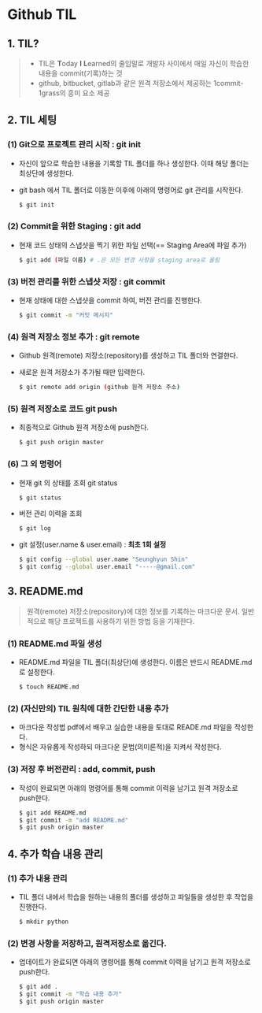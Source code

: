 # Github TIL

## 1. TIL?

> - TIL은 **T**oday **I** **L**earned의 줄임말로 개발자 사이에서 매일 자신이 학습한 내용을 commit(기록)하는 것
> - github, bitbucket, gitlab과 같은 원격 저장소에서 제공하는 1commit-1grass의 흥미 요소 제공



## 2. TIL 세팅

### (1) Git으로 프로젝트 관리 시작 : git init

- 자신이 앞으로 학습한 내용을 기록할 TIL 폴더를 하나 생성한다. 이때 해당 폴더는 최상단에 생성한다.

- git bash 에서 TIL 폴더로 이동한 이후에 아래의 명령어로 git 관리를 시작한다.

  

  ```bash
  $ git init
  ```

  

### (2) Commit을 위한 Staging : git add

- 현재 코드 상태의 스냅샷을 찍기 위한 파일 선택(== Staging Area에 파일 추가)

  

  ```bash
  $ git add (파일 이름) # .은 모든 변경 사항을 staging area로 올림
  ```



### (3) 버전 관리를 위한 스냅샷 저장 : git commit

- 현재 상태에 대한 스냅샷을 commit 하여, 버전 관리를 진행한다.

  

  ```bash
  $ git commit -m "커밋 메시지"
  ```

  

### (4) 원격 저장소 정보 추가 : git remote

- Github 원격(remote) 저장소(repository)를 생성하고 TIL 폴더와 연결한다.

- 새로운 원격 저장소가 추가될 때만 입력한다.

  ```bash
  $ git remote add origin (github 원격 저장소 주소)
  ```



### (5) 원격 저장소로 코드 git  push

- 최종적으로 Github 원격 저장소에 push한다.

  ```bash
  $ git push origin master
  ```

  

### (6) 그 외 명령어

- 현재 git 의 상태를 조회 git status

  ```bash
  $ git status
  ```

- 버전 관리 이력을 조회

  ```bash
  $ git log
  ```

- git 설정(user.name & user.email) : **최초 1회 설정**

  ```bash
  $ git config --global user.name "Seunghyun Shin"
  $ git config --global user.email "-----@gmail.com"
  ```

  

## 3. README.md

> 원격(remote) 저장소(repository)에 대한 정보를 기록하는 마크다운 문서. 일반적으로 해당 프로젝트를 사용하기 위한 방법 등을 기재한다.



### (1) README.md 파일 생성

- README.md 파일을 TIL 폴더(최상단)에 생성한다. 이름은 반드시 README.md로 설정한다.

  ```bash
  $ touch README.md
  ```



### (2) (자신만의) TIL 원칙에 대한 간단한 내용 추가

- 마크다운 작성법 pdf에서 배우고 실습한 내용을 토대로 READE.md 파일을 작성한다.
- 형식은 자유롭게 작성하되 마크다운 문법(의미론적)을 지켜서 작성한다.



### (3) 저장 후 버전관리 : add, commit, push

- 작성이 완료되면 아래의 명령어를 통해 commit 이력을 남기고 원격 저장소로 push한다.

  ```bash
  $ git add README.md
  $ git commit -m "add README.md"
  $ git push origin master
  ```



## 4. 추가 학습 내용 관리

### (1) 추가 내용 관리

- TIL 폴더 내에서 학습을 원하는 내용의 폴더를 생성하고 파일들을 생성한 후 작업을 진행한다.

  ```bash
  $ mkdir python
  ```

  

### (2) 변경 사항을 저장하고, 원격저장소로 옮긴다.

- 업데이트가 완료되면 아래의 명령어를 통해 commit 이력을 남기고 원격 저장소로 push한다.

  ```bash
  $ git add .
  $ git commit -m "학습 내용 추가"
  $ git push origin master
  ```

  
